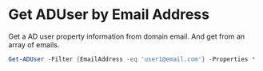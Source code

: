 # Get ADUser by Email Address

Get a AD user property information from domain email. And get from an array of emails.

```powershell
Get-ADUser -Filter {EmailAddress -eq 'user1@email.com'} -Properties *
```
